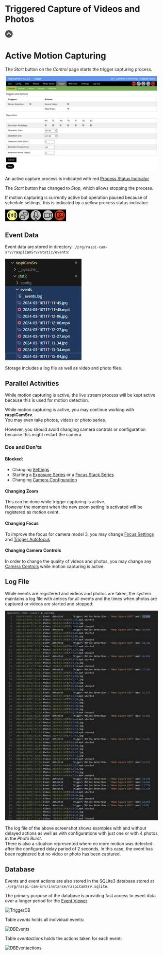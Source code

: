 # Triggered Capture of Videos and Photos

[![Up](img/goup.gif)](./Trigger.md)

# Active Motion Capturing

The *Start* button on the *Control* page starts the trigger capturing process.

![ActiveCapture](./img/Trigger_Active.jpg)

An active capture process is indicated with red [Process Status Indicator](./UserGuide.md#process-status-indicators)

The *Start* button has changed to *Stop*, which allows stopping the process.

If motion capturing is currently active but operation paused because of schedule settings, this is indicated by a yellow process status indicator:

![Capturepaused](./img/ProcessIndicator8.jpg)

## Event Data

Event data are stored in directory ```./prg/raspi-cam-srv/raspiCamSrv/static/events```:

![Eventstorage](./img/Trigger_Storage.jpg)

Storage includes a log file as well as video and photo files.

## Parallel Activities

While motion capturing is active, the live stream process will be kept active because this is used for motion detection.

While motion capturing is active, you may continue working with **raspiCamSrv**.   
You may even take photos, videos or photo series.

However, you should avoid changing camera controls or configuration because this might restart the camera.

### Dos and Don'ts

#### Blocked:

- Changing [Settings](./Settings.md)
- Starting a [Exposure Series](./PhotoSeriesExp.md) or a [Focus Stack Series](./PhotoSeriesFocus.md)
- Changing [Camera Configuration](./Configuration.md)

#### Changing Zoom

This can be done while trigger capturing is active.   
However the moment when the new zoom setting is activated will be registered as motion event.

#### Changing Focus

To improve the focus for camera model 3, you may change [Focus Settings](./FocusHandling.md) and [Trigger Autofocus](./FocusHandling.md#trigger-autofocus)

#### Changing Camera Controls

In order to change the quality of videos and photos, you may change any [Camera Controls](./CameraControls.md) while motion capturing is active.

## Log File

While events are registered and videos and photos are taken, the system maintains a log file with antries for all events and the times when photos are captured or videos are started and stopped:

![EventLog](./img/Trigger_Logfile.jpg)

The log file of the above screenshot shows examples with and without delayed actions as well as with configurations with just one or with 4 photos in the *Photo Burst*.    
There is also a situation represented where no more motion was detected after the configured delay pariod of 2 seconds. In this case, the event has been registered but no video or photo has been captured.

## Database

Events and event actions are also stored in the SQLite3 database stored at   
```./prg/raspi-cam-srv/instance/raspiCamSrv.sqlite```.

The primary purpose of the database is providing fast access to event data over a longer period for the [Event Viewer](./TriggerEventViewer.md)

![TriggerDB](./img/Trigger_DB.jpg)

Table *events* holds all individual events:

![DBEvents](./img/Trigger_DB_Events.jpg)

Table *eventactions* holds the actions taken for each event:

![DBEventactions](./img/Trigger_DB_Eventactions.jpg)